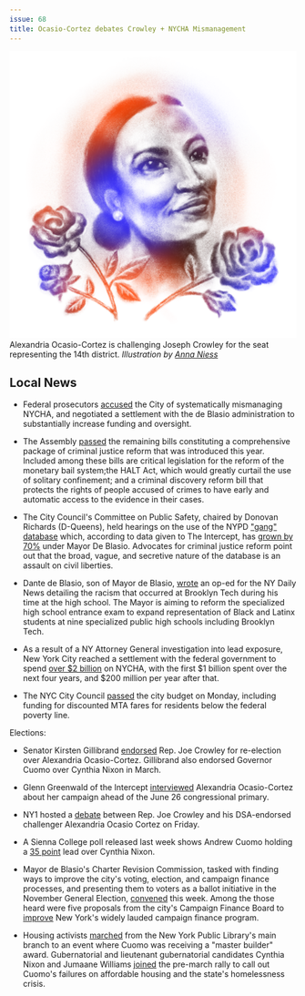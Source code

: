 ```yaml
---
issue: 68
title: Ocasio-Cortez debates Crowley + NYCHA Mismanagement
---
```


!["Divestment"](https://raw.githubusercontent.com/nycdsa/the-thorn/master/src/images/6adba0e3-991a-40d6-876e-11d8efa5f78d.png)
Alexandria Ocasio-Cortez is challenging Joseph Crowley for the seat representing the 14th district. *Illustration by [Anna Niess](http://annaniess.tumblr.com/)*

## Local News
-   Federal prosecutors [accused](https://www.nytimes.com/2018/06/11/nyregion/new-york-city-housing-authority-lead-paint.html) the City of systematically mismanaging NYCHA, and negotiated a settlement with the de Blasio administration to substantially increase funding and oversight.

-   The Assembly [passed](http://assembly.state.ny.us/Press/files/20180612.php) the remaining bills constituting a comprehensive package of criminal justice reform that was introduced this year. Included among these bills are critical legislation for the reform of the monetary bail system;the HALT Act, which would greatly curtail the use of solitary confinement; and a criminal discovery reform bill that protects the rights of people accused of crimes to have early and automatic access to the evidence in their cases.

-   The City Council's Committee on Public Safety, chaired by Donovan Richards (D-Queens), held hearings on the use of the NYPD ["gang" database](http://gothamist.com/2018/06/13/nypd_gang_database_nyc.php) which, according to data given to The Intercept, has [grown by 70%](https://theintercept.com/2018/06/11/new-york-gang-database-expanded-by-70-percent-under-mayor-bill-de-blasio/) under Mayor De Blasio. Advocates for criminal justice reform point out that the broad, vague, and secretive nature of the database is an assault on civil liberties.

-   Dante de Blasio, son of Mayor de Blasio, [wrote](http://www.nydailynews.com/opinion/ny-oped-my-problem-with-shsat-20180614-story.html) an op-ed for the NY Daily News detailing the racism that occurred at Brooklyn Tech during his time at the high school. The Mayor is aiming to reform the specialized high school entrance exam to expand representation of Black and Latinx students at nine specialized public high schools including Brooklyn Tech.

-   As a result of a NY Attorney General investigation into lead exposure, New York City reached a settlement with the federal government to spend [over $2 billion](https://www.forbes.com/sites/jennawang/2018/06/14/new-york-city-housing-authority-culpable-for-massive-health-violations-lead-poisoning/#3aa6bfd722ad) on NYCHA, with the first $1 billion spent over the next four years, and $200 million per year after that.

-   The NYC City Council [passed](https://www.nytimes.com/2018/06/11/nyregion/new-york-city-budget-subway-fares.html) the city budget on Monday, including funding for discounted MTA fares for residents below the federal poverty line.

Elections:

-   Senator Kirsten Gillibrand [endorsed](http://www.nystateofpolitics.com/2018/06/gillibrand-endorses-crowley/) Rep. Joe Crowley for re-election over Alexandria Ocasio-Cortez. Gillibrand also endorsed Governor Cuomo over Cynthia Nixon in March.

-   Glenn Greenwald of the Intercept [interviewed](https://theintercept.com/2018/06/12/watch-glenn-greenwald-interviews-democratic-primary-challenger-alexandria-ocasio-cortez-of-new-york/) Alexandria Ocasio-Cortez about her campaign ahead of the June 26 congressional primary.

-   NY1 hosted a [debate](http://www.ny1.com/nyc/all-boroughs/inside-city-hall/2018/06/16/democratic-primary-debate--crowley-vs--ocasio-cortez--part-1) between Rep. Joe Crowley and his DSA-endorsed challenger Alexandria Ocasio Cortez on Friday.

-   A Sienna College poll released last week shows Andrew Cuomo holding a [35 point](https://www.nytimes.com/2018/06/13/nyregion/cuomo-cynthia-nixon-poll.html) lead over Cynthia Nixon.

-   Mayor de Blasio's Charter Revision Commission, tasked with finding ways to improve the city's voting, election, and campaign finance processes, and presenting them to voters as a ballot initiative in the November General Election, [convened](http://www.gothamgazette.com/city/7733-mayoral-charter-revision-commission-hears-expert-testimony-on-voting-and-elections) this week. Among the those heard were five proposals from the city's Campaign Finance Board to [improve](http://www.gothamgazette.com/city/7744-mayor-charter-revision-commission-hears-expert-testimony-on-campaign-finance-reform) New York's widely lauded campaign finance program.

-   Housing activists [marched](http://bedfordandbowery.com/2018/06/cynthia-nixon-joins-march-against-cuomos-housing-policies-as-guv-gets-master-builder-award/) from the New York Public Library's main branch to an event where Cuomo was receiving a "master builder" award. Gubernatorial and lieutenant gubernatorial candidates Cynthia Nixon and Jumaane Williams [joined](https://patch.com/new-york/midtown-nyc/thousands-protest-cuomos-housing-policies-nypl-main-branch) the pre-march rally to call out Cuomo's failures on affordable housing and the state's homelessness crisis.
